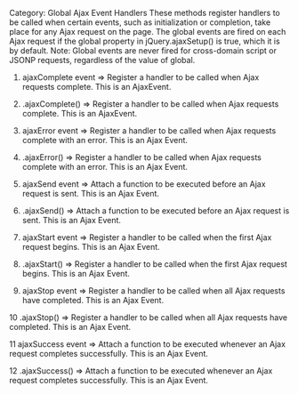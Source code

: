 Category: Global Ajax Event Handlers These methods register handlers to
be called when certain events, such as initialization or completion,
take place for any Ajax request on the page. The global events are fired
on each Ajax request if the global property in jQuery.ajaxSetup() is
true, which it is by default. Note: Global events are never fired for
cross-domain script or JSONP requests, regardless of the value of
global.

1.  ajaxComplete event =\> Register a handler to be called when Ajax
    requests complete. This is an AjaxEvent.

2.  .ajaxComplete() =\> Register a handler to be called when Ajax
    requests complete. This is an AjaxEvent.

3.  ajaxError event =\> Register a handler to be called when Ajax
    requests complete with an error. This is an Ajax Event.

4.  .ajaxError() =\> Register a handler to be called when Ajax requests
    complete with an error. This is an Ajax Event.

5.  ajaxSend event =\> Attach a function to be executed before an Ajax
    request is sent. This is an Ajax Event.

6.  .ajaxSend() =\> Attach a function to be executed before an Ajax
    request is sent. This is an Ajax Event.

7.  ajaxStart event =\> Register a handler to be called when the first
    Ajax request begins. This is an Ajax Event.

8.  .ajaxStart() =\> Register a handler to be called when the first Ajax
    request begins. This is an Ajax Event.

9.  ajaxStop event =\> Register a handler to be called when all Ajax
    requests have completed. This is an Ajax Event.

10 .ajaxStop() =\> Register a handler to be called when all Ajax
requests have completed. This is an Ajax Event.

11 ajaxSuccess event =\> Attach a function to be executed whenever an
Ajax request completes successfully. This is an Ajax Event.

12 .ajaxSuccess() =\> Attach a function to be executed whenever an Ajax
request completes successfully. This is an Ajax Event.
